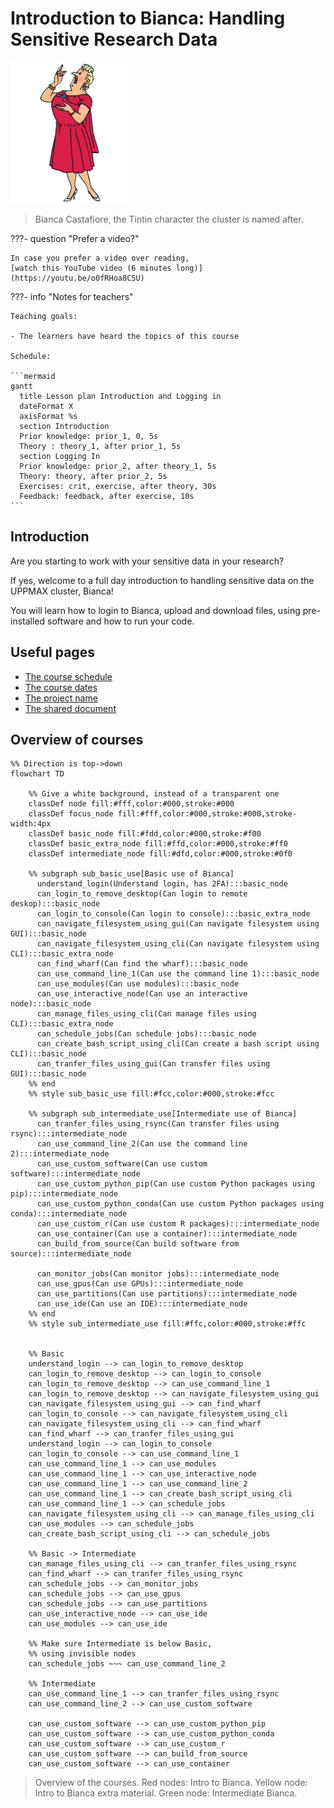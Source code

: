 # Introduction to Bianca: Handling Sensitive Research Data

![Bianca Castafiore](./img/bianca_castafiore_192_x_226.png)

> Bianca Castafiore, the Tintin character the cluster is named after.

???- question "Prefer a video?"

    In case you prefer a video over reading,
    [watch this YouTube video (6 minutes long)](https://youtu.be/o0fRHoa8C5U)

???- info "Notes for teachers"

    Teaching goals:

    - The learners have heard the topics of this course

    Schedule:

    ```mermaid
    gantt
      title Lesson plan Introduction and Logging in
      dateFormat X
      axisFormat %s
      section Introduction
      Prior knowledge: prior_1, 0, 5s
      Theory : theory_1, after prior_1, 5s
      section Logging In
      Prior knowledge: prior_2, after theory_1, 5s
      Theory: theory, after prior_2, 5s
      Exercises: crit, exercise, after theory, 30s
      Feedback: feedback, after exercise, 10s
    ```

## Introduction

Are you starting to work with your sensitive data in your research?

If yes, welcome to a full day introduction to
handling sensitive data on the UPPMAX cluster, Bianca!

You will learn how to login to Bianca, upload and download files,
using pre-installed software and how to run your code.

## Useful pages

- [The course schedule](schedule.md)
- [The course dates](course_dates.md)
- [The project name](../misc/project.md)
- [The shared document](../misc/shared_document.md)

## Overview of courses

```mermaid
%% Direction is top->down
flowchart TD

    %% Give a white background, instead of a transparent one
    classDef node fill:#fff,color:#000,stroke:#000
    classDef focus_node fill:#fff,color:#000,stroke:#000,stroke-width:4px
    classDef basic_node fill:#fdd,color:#000,stroke:#f00
    classDef basic_extra_node fill:#ffd,color:#000,stroke:#ff0
    classDef intermediate_node fill:#dfd,color:#000,stroke:#0f0

    %% subgraph sub_basic_use[Basic use of Bianca]
      understand_login(Understand login, has 2FA):::basic_node
      can_login_to_remove_desktop(Can login to remote deskop):::basic_node
      can_login_to_console(Can login to console):::basic_extra_node
      can_navigate_filesystem_using_gui(Can navigate filesystem using GUI):::basic_node
      can_navigate_filesystem_using_cli(Can navigate filesystem using CLI):::basic_extra_node
      can_find_wharf(Can find the wharf):::basic_node
      can_use_command_line_1(Can use the command line 1):::basic_node
      can_use_modules(Can use modules):::basic_node
      can_use_interactive_node(Can use an interactive node):::basic_node
      can_manage_files_using_cli(Can manage files using CLI):::basic_extra_node
      can_schedule_jobs(Can schedule jobs):::basic_node
      can_create_bash_script_using_cli(Can create a bash script using CLI):::basic_node
      can_tranfer_files_using_gui(Can transfer files using GUI):::basic_node
    %% end
    %% style sub_basic_use fill:#fcc,color:#000,stroke:#fcc

    %% subgraph sub_intermediate_use[Intermediate use of Bianca]
      can_tranfer_files_using_rsync(Can transfer files using rsync):::intermediate_node
      can_use_command_line_2(Can use the command line 2):::intermediate_node
      can_use_custom_software(Can use custom software):::intermediate_node
      can_use_custom_python_pip(Can use custom Python packages using pip):::intermediate_node
      can_use_custom_python_conda(Can use custom Python packages using conda):::intermediate_node
      can_use_custom_r(Can use custom R packages):::intermediate_node
      can_use_container(Can use a container):::intermediate_node
      can_build_from_source(Can build software from source):::intermediate_node

      can_monitor_jobs(Can monitor jobs):::intermediate_node
      can_use_gpus(Can use GPUs):::intermediate_node
      can_use_partitions(Can use partitions):::intermediate_node
      can_use_ide(Can use an IDE):::intermediate_node
    %% end
    %% style sub_intermediate_use fill:#ffc,color:#000,stroke:#ffc


    %% Basic
    understand_login --> can_login_to_remove_desktop
    can_login_to_remove_desktop --> can_login_to_console
    can_login_to_remove_desktop --> can_use_command_line_1
    can_login_to_remove_desktop --> can_navigate_filesystem_using_gui
    can_navigate_filesystem_using_gui --> can_find_wharf
    can_login_to_console --> can_navigate_filesystem_using_cli
    can_navigate_filesystem_using_cli --> can_find_wharf
    can_find_wharf --> can_tranfer_files_using_gui
    understand_login --> can_login_to_console
    can_login_to_console --> can_use_command_line_1
    can_use_command_line_1 --> can_use_modules
    can_use_command_line_1 --> can_use_interactive_node
    can_use_command_line_1 --> can_use_command_line_2
    can_use_command_line_1 --> can_create_bash_script_using_cli
    can_use_command_line_1 --> can_schedule_jobs
    can_navigate_filesystem_using_cli --> can_manage_files_using_cli
    can_use_modules --> can_schedule_jobs
    can_create_bash_script_using_cli --> can_schedule_jobs

    %% Basic -> Intermediate
    can_manage_files_using_cli --> can_tranfer_files_using_rsync
    can_find_wharf --> can_tranfer_files_using_rsync
    can_schedule_jobs --> can_monitor_jobs
    can_schedule_jobs --> can_use_gpus
    can_schedule_jobs --> can_use_partitions
    can_use_interactive_node --> can_use_ide
    can_use_modules --> can_use_ide

    %% Make sure Intermediate is below Basic,
    %% using invisible nodes
    can_schedule_jobs ~~~ can_use_command_line_2

    %% Intermediate
    can_use_command_line_1 --> can_tranfer_files_using_rsync
    can_use_command_line_2 --> can_use_custom_software

    can_use_custom_software --> can_use_custom_python_pip
    can_use_custom_software --> can_use_custom_python_conda
    can_use_custom_software --> can_use_custom_r
    can_use_custom_software --> can_build_from_source
    can_use_custom_software --> can_use_container
```

> Overview of the courses.
> Red nodes: Intro to Bianca.
> Yellow node: Intro to Bianca extra material.
> Green node: Intermediate Bianca.
